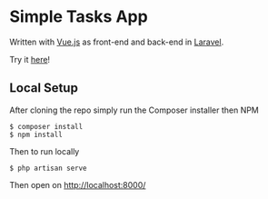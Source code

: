 Simple Tasks App
================

Written with [Vue.js](https://vuejs.org/) as front-end and back-end in [Laravel](https://laravel.com/).

Try it [here](http://tasksapp.nerfthis.xyz)! 

Local Setup
-----------
After cloning the repo simply run the Composer installer then NPM
```
$ composer install
$ npm install
```
Then to run locally
```
$ php artisan serve
```
Then open on [http://localhost:8000/](http://localhost:8000/)
